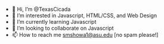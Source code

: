 - 👋 Hi, I’m @TexasCicada
- 👀 I’m interested in Javascript, HTML/CSS, and Web Design
- 🌱 I’m currently learning Javascript
- 💞️ I’m looking to collaborate on Javascript
- 📫 How to reach me smshowa1@asu.edu [no spam please!]

<!---
TexasCicada/TexasCicada is a ✨ special ✨ repository because its `README.md` (this file) appears on your GitHub profile.
You can click the Preview link to take a look at your changes.
--->
